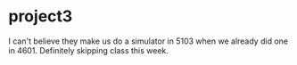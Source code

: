 # project3
I can't believe they make us do a simulator in 5103 when we already did one in 4601. Definitely skipping class this week.
